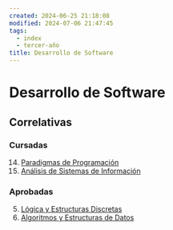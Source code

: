 ```yaml
---
created: 2024-06-25 21:18:08
modified: 2024-07-06 21:47:45
tags:
  - index
  - tercer-año
title: Desarrollo de Software
---
```


# Desarrollo de Software

## Correlativas

### Cursadas

14. [Paradigmas de Programación](Paradigmas%20de%20Programación.md)
16. [Análisis de Sistemas de Información](Análisis%20de%20Sistemas%20de%20Información.md)

### Aprobadas

5. [Lógica y Estructuras Discretas](Lógica%20y%20Estructuras%20Discretas.md)
6. [Algoritmos y Estructuras de Datos](Algoritmos%20y%20Estructuras%20de%20Datos.md)
